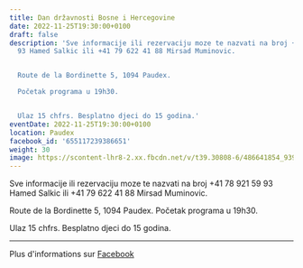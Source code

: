```yaml
---
title: Dan državnosti Bosne i Hercegovine
date: 2022-11-25T19:30:00+0100
draft: false
description: 'Sve informacije ili rezervaciju moze te nazvati na broj +41 78 921 59
  93 Hamed Salkic ili +41 79 622 41 88 Mirsad Muminovic.


  Route de la Bordinette 5, 1094 Paudex.

  Početak programa u 19h30.


  Ulaz 15 chfrs. Besplatno djeci do 15 godina.'
eventDate: 2022-11-25T19:30:00+0100
location: Paudex
facebook_id: '655117239386651'
weight: 30
image: https://scontent-lhr8-2.xx.fbcdn.net/v/t39.30808-6/486641854_9399207156841686_1516080123773765506_n.jpg?_nc_cat=103&ccb=1-7&_nc_sid=9e60e4&_nc_ohc=RpkSeIPB2LEQ7kNvwHLpW_L&_nc_oc=AdmV0e_T1c_QeluBbvDklECM4hjss0-004xiawg-0EQAVtYd6WKlq4oJZrGlYSY-6pE&_nc_zt=23&_nc_ht=scontent-lhr8-2.xx&edm=ABTKTjYEAAAA&_nc_gid=oAMM-7V05elFDfprMeHp2w&oh=00_AfPT9UiU7FWfIEXteX8JlQR40BeNzFZYw6yVgjFFJeDhEA&oe=684AE2BD
---
```


Sve informacije ili rezervaciju moze te nazvati na broj +41 78 921 59 93 Hamed Salkic ili +41 79 622 41 88 Mirsad Muminovic.

Route de la Bordinette 5, 1094 Paudex.
Početak programa u 19h30.

Ulaz 15 chfrs. Besplatno djeci do 15 godina.

---

Plus d'informations sur [Facebook](https://facebook.com/events/655117239386651)